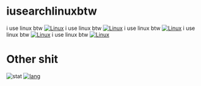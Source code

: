 # iusearchlinuxbtw
i use linux btw [![Linux](https://svgshare.com/i/Zhy.svg)](https://svgshare.com/i/Zhy.svg)
i use linux btw [![Linux](https://svgshare.com/i/Zhy.svg)](https://svgshare.com/i/Zhy.svg)
i use linux btw [![Linux](https://svgshare.com/i/Zhy.svg)](https://svgshare.com/i/Zhy.svg)
i use linux btw [![Linux](https://svgshare.com/i/Zhy.svg)](https://svgshare.com/i/Zhy.svg)
i use linux btw [![Linux](https://svgshare.com/i/Zhy.svg)](https://svgshare.com/i/Zhy.svg)

# Other shit
![stat](https://github-readme-stats.vercel.app/api?username=iusearchlinuxbtw&show_icons=true&theme=radical)
[![lang](https://github-readme-stats.vercel.app/api/top-langs/?username=iusearchlinuxbtw&layout=compact)](https://github.com/anuraghazra/github-readme-stats)

